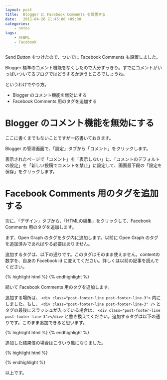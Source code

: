 ```yaml
---
layout: post
title:  Blogger に Facebook Comments を設置する
date:   2011-04-26 21:45:00 +09:00
categories:
    - notes
tags:
    - XFBML
    - Facebook
---
```


Send Button をつけたので、ついでに Facebook Comments も設置しました。

Blogger 標準のコメント機能をなくしたので大分すっきり。すでにコメントがいっぱいついてるブログではどうするか迷うところでしょうね。

というわけでやり方。

- Blogger のコメント機能を無効にする
- Facebook Comments 用のタグを追加する

# Blogger のコメント機能を無効にする

ここに書くまでもないことですが一応書いておきます。

Blogger の管理画面で、「設定」タブから「コメント」をクリックします。

表示されたページで「コメント」を「表示しない」に、「コメントのデフォルトの設定」を「新しい投稿でコメントを禁止」に設定して、画面最下段の「設定を保存」をクリックします。

# Facebook Comments 用のタグを追加する

次に、「デザイン」タブから、「HTMLの編集」をクリックして、Facebook Comments 用のタグを追加します。

まず、Open Graph のタグをタグ内に追加します。以前に Open Graph のタグを追加済みであればやる必要はありません。

追加するタグは、以下の通りです。このタグはそのまま使えません。contentの数字を、自身の Facebook id に変えてください。詳しくは以前の記事を読んでください。

{% highlight html %}
<meta content="1568105426" property="fb:admins">
{% endhighlight %}

続いて Facebook Comments 用のタグを追加します。

追加する場所は、 `<div class="post-footer-line post-footer-line-3">` 内にしました。もし、 `<div class="post-footer-line post-footer-line-3" />` とタグの最後にスラッシュが入っている場合は、 `<div class="post-footer-line post-footer-line-3"></div>` と書き換えてください。追加するタグは以下の通りです。このまま追加できると思います。

{% highlight html %}
<comments expr:href="data:post.url" num_posts="2" width="500"></comments>
{% endhighlight %}

追加した結果僕の場合はこういう風になりました。

{% highlight html %}
<div class="post-footer-line post-footer-line-3">
    <comments expr:href="data:post.url" num_posts="2" width="500"></comments>
</div>
{% endhighlight %}

以上です。
